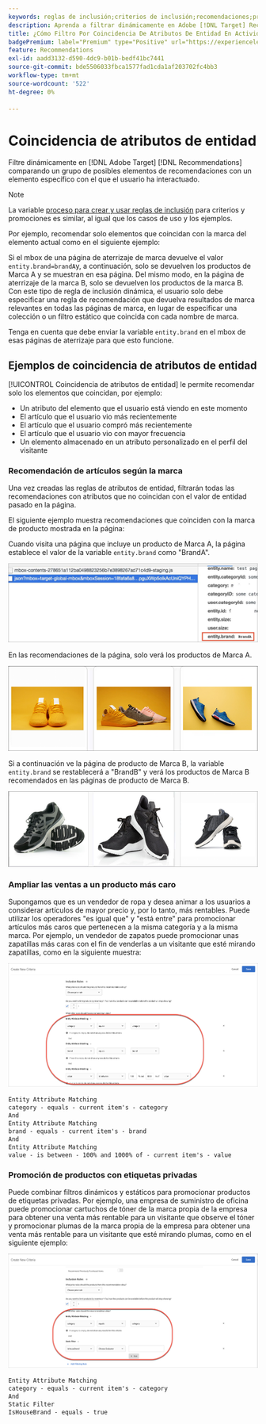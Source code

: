 ```yaml
---
keywords: reglas de inclusión;criterios de inclusión;recomendaciones;promoción;promociones;filtrado dinámico;dinámico;coincidencia de atributos de entidad
description: Aprenda a filtrar dinámicamente en Adobe [!DNL Target] Recommendations comparando un grupo de elementos potenciales con un elemento específico con el que el usuario ha interactuado.
title: ¿Cómo Filtro Por Coincidencia De Atributos De Entidad En Actividades De Recommendations?
badgePremium: label="Premium" type="Positive" url="https://experienceleague.adobe.com/docs/target/using/introduction/intro.html?lang=en#premium newtab=true" tooltip="See what's included in Target Premium."
feature: Recommendations
exl-id: aadd3132-d590-4dc9-b01b-bedf41bc7441
source-git-commit: bde5506033fbca1577fad1cda1af203702fc4bb3
workflow-type: tm+mt
source-wordcount: '522'
ht-degree: 0%

---
```


# Coincidencia de atributos de entidad

Filtre dinámicamente en [!DNL Adobe Target] [!DNL Recommendations] comparando un grupo de posibles elementos de recomendaciones con un elemento específico con el que el usuario ha interactuado.

>[!NOTE]
>
>La variable [proceso para crear y usar reglas de inclusión](/help/main/c-recommendations/c-algorithms/use-dynamic-and-static-inclusion-rules.md) para criterios y promociones es similar, al igual que los casos de uso y los ejemplos.

Por ejemplo, recomendar solo elementos que coincidan con la marca del elemento actual como en el siguiente ejemplo:

Si el mbox de una página de aterrizaje de marca devuelve el valor `entity.brand=brandA`y, a continuación, solo se devuelven los productos de Marca A y se muestran en esa página. Del mismo modo, en la página de aterrizaje de la marca B, solo se devuelven los productos de la marca B. Con este tipo de regla de inclusión dinámica, el usuario solo debe especificar una regla de recomendación que devuelva resultados de marca relevantes en todas las páginas de marca, en lugar de especificar una colección o un filtro estático que coincida con cada nombre de marca.

Tenga en cuenta que debe enviar la variable `entity.brand` en el mbox de esas páginas de aterrizaje para que esto funcione.

## Ejemplos de coincidencia de atributos de entidad

[!UICONTROL Coincidencia de atributos de entidad] le permite recomendar solo los elementos que coincidan, por ejemplo:

* Un atributo del elemento que el usuario está viendo en este momento
* El artículo que el usuario vio más recientemente
* El artículo que el usuario compró más recientemente
* El artículo que el usuario vio con mayor frecuencia
* Un elemento almacenado en un atributo personalizado en el perfil del visitante

### Recomendación de artículos según la marca

Una vez creadas las reglas de atributos de entidad, filtrarán todas las recomendaciones con atributos que no coincidan con el valor de entidad pasado en la página.

El siguiente ejemplo muestra recomendaciones que coinciden con la marca de producto mostrada en la página:

Cuando visita una página que incluye un producto de Marca A, la página establece el valor de la variable `entity.brand` como &quot;BrandA&quot;.

![Ejemplo de llamada de Target](/help/main/c-recommendations/c-algorithms/assets/example-target-call.png)

En las recomendaciones de la página, solo verá los productos de Marca A.

![Recomendaciones de la marca A](/help/main/c-recommendations/c-algorithms/assets/brandA.png)

Si a continuación ve la página de producto de Marca B, la variable `entity.brand` se restablecerá a &quot;BrandB&quot; y verá los productos de Marca B recomendados en las páginas de producto de Marca B.

![Recomendaciones de la marca B](/help/main/c-recommendations/c-algorithms/assets/brandB.png)

### Ampliar las ventas a un producto más caro

Supongamos que es un vendedor de ropa y desea animar a los usuarios a considerar artículos de mayor precio y, por lo tanto, más rentables. Puede utilizar los operadores &quot;es igual que&quot; y &quot;está entre&quot; para promocionar artículos más caros que pertenecen a la misma categoría y a la misma marca. Por ejemplo, un vendedor de zapatos puede promocionar unas zapatillas más caras con el fin de venderlas a un visitante que esté mirando zapatillas, como en la siguiente muestra:

![Ampliación de ventas](/help/main/c-recommendations/c-algorithms/assets/upsell.png)

```
Entity Attribute Matching
category - equals - current item's - category 
And 
Entity Attribute Matching
brand - equals - current item's - brand 
And 
Entity Attribute Matching
value - is between - 100% and 1000% of - current item's - value
```

### Promoción de productos con etiquetas privadas

Puede combinar filtros dinámicos y estáticos para promocionar productos de etiquetas privadas. Por ejemplo, una empresa de suministro de oficina puede promocionar cartuchos de tóner de la marca propia de la empresa para obtener una venta más rentable para un visitante que observe el tóner y promocionar plumas de la marca propia de la empresa para obtener una venta más rentable para un visitante que esté mirando plumas, como en el siguiente ejemplo:

![Marca de casa](/help/main/c-recommendations/c-algorithms/assets/housebrand.png)

```
Entity Attribute Matching
category - equals - current item's - category 
And
Static Filter
IsHouseBrand - equals - true
```
